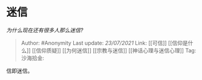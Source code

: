 # 迷信
*为什么现在还有很多人那么迷信?*

> Author: #Anonymity
> Last update: *23/07/2021*
> Link: [[可信]] [[信仰是什么]] [[信仰质疑]] [[为何迷信]] [[宗教与迷信]] [[神话心理与迷信心理]]
> Tag:
> 沙海拾金:

信即迷信。
